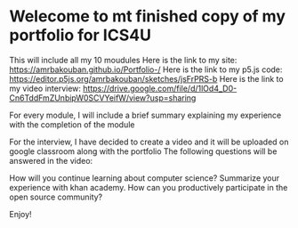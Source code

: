 # Welecome to mt finished copy of my portfolio for ICS4U
This will include all my 10 moudules 
Here is the link to my site: https://amrbakouban.github.io/Portfolio-/
Here is the link to my p5.js code: https://editor.p5js.org/amrbakouban/sketches/jsFrPRS-b
Here is the link to my video interview: https://drive.google.com/file/d/1lOd4_D0-Cn6TddFmZUnbipW0SCVYeifW/view?usp=sharing

For every module, I will include a brief summary explaining my experience with the completion of the module

For the interview, I have decided to create a video and it will be uploaded on google classroom along with the portfolio
The following questions will be answered in the video:

How will you continue learning about computer science?
Summarize your experience with khan academy.
How can you productively participate in the open source community?


Enjoy!

